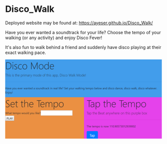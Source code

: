 # Disco_Walk

Deployed website may be found at: https://ayeser.github.io/Disco_Walk/

Have you ever wanted a soundtrack for your life? Choose the tempo of your walking (or any activity) and enjoy Disco Fever!

It's also fun to walk behind a friend and suddenly have disco playing at their exact walking pace.

![Disco Walk Snapshot](/DiscoWalk.png)
